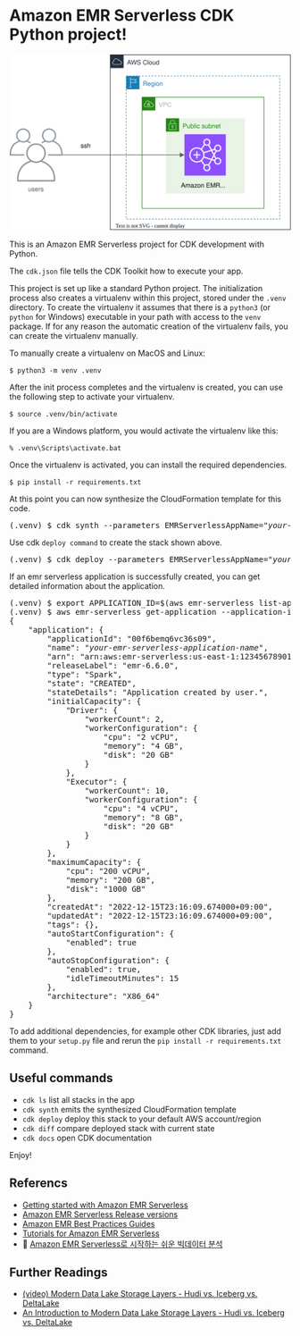 
# Amazon EMR Serverless CDK Python project!

![amazon-emr-serverless](./amazon-emr-serverless.svg)

This is an Amazon EMR Serverless project for CDK development with Python.

The `cdk.json` file tells the CDK Toolkit how to execute your app.

This project is set up like a standard Python project.  The initialization
process also creates a virtualenv within this project, stored under the `.venv`
directory.  To create the virtualenv it assumes that there is a `python3`
(or `python` for Windows) executable in your path with access to the `venv`
package. If for any reason the automatic creation of the virtualenv fails,
you can create the virtualenv manually.

To manually create a virtualenv on MacOS and Linux:

```
$ python3 -m venv .venv
```

After the init process completes and the virtualenv is created, you can use the following
step to activate your virtualenv.

```
$ source .venv/bin/activate
```

If you are a Windows platform, you would activate the virtualenv like this:

```
% .venv\Scripts\activate.bat
```

Once the virtualenv is activated, you can install the required dependencies.

```
$ pip install -r requirements.txt
```

At this point you can now synthesize the CloudFormation template for this code.

<pre>
(.venv) $ cdk synth --parameters EMRServerlessAppName="<i>your-emr-serverless-application-name</i>"
</pre>

Use cdk `deploy command` to create the stack shown above.

<pre>
(.venv) $ cdk deploy --parameters EMRServerlessAppName="<i>your-emr-serverless-application-name</i>"
</pre>

If an emr serverless application is successfully created, you can get detailed information about the application.

<pre>
(.venv) $ export APPLICATION_ID=$(aws emr-serverless list-applications | jq -r '.applications[] | select(.name=="<i>your-emr-serverless-application-name</i>") | .id')
(.venv) $ aws emr-serverless get-application --application-id $APPLICATION_ID
{
    "application": {
        "applicationId": "00f6bemq6vc36s09",
        "name": "<i>your-emr-serverless-application-name</i>",
        "arn": "arn:aws:emr-serverless:us-east-1:123456789012:/applications/00f6bemq6vc36s09",
        "releaseLabel": "emr-6.6.0",
        "type": "Spark",
        "state": "CREATED",
        "stateDetails": "Application created by user.",
        "initialCapacity": {
            "Driver": {
                "workerCount": 2,
                "workerConfiguration": {
                    "cpu": "2 vCPU",
                    "memory": "4 GB",
                    "disk": "20 GB"
                }
            },
            "Executor": {
                "workerCount": 10,
                "workerConfiguration": {
                    "cpu": "4 vCPU",
                    "memory": "8 GB",
                    "disk": "20 GB"
                }
            }
        },
        "maximumCapacity": {
            "cpu": "200 vCPU",
            "memory": "200 GB",
            "disk": "1000 GB"
        },
        "createdAt": "2022-12-15T23:16:09.674000+09:00",
        "updatedAt": "2022-12-15T23:16:09.674000+09:00",
        "tags": {},
        "autoStartConfiguration": {
            "enabled": true
        },
        "autoStopConfiguration": {
            "enabled": true,
            "idleTimeoutMinutes": 15
        },
        "architecture": "X86_64"
    }
}
</pre>

To add additional dependencies, for example other CDK libraries, just add
them to your `setup.py` file and rerun the `pip install -r requirements.txt`
command.

## Useful commands

 * `cdk ls`          list all stacks in the app
 * `cdk synth`       emits the synthesized CloudFormation template
 * `cdk deploy`      deploy this stack to your default AWS account/region
 * `cdk diff`        compare deployed stack with current state
 * `cdk docs`        open CDK documentation

Enjoy!

## Referencs

 * [Getting started with Amazon EMR Serverless](https://docs.aws.amazon.com/emr/latest/EMR-Serverless-UserGuide/getting-started.html)
 * [Amazon EMR Serverless Release versions](https://docs.aws.amazon.com/emr/latest/EMR-Serverless-UserGuide/release-versions.html)
 * [Amazon EMR Best Practices Guides](https://aws.github.io/aws-emr-best-practices/)
 * [Tutorials for Amazon EMR Serverless](https://docs.aws.amazon.com/emr/latest/EMR-Serverless-UserGuide/tutorials.html)
 * :movie_camera: [Amazon EMR Serverless로 시작하는 쉬운 빅데이터 분석](https://youtu.be/TZHnLhCqdNg)

## Further Readings

 * [(video) Modern Data Lake Storage Layers - Hudi vs. Iceberg vs. DeltaLake](https://youtu.be/fryfx0Zg7KA)
 * [An Introduction to Modern Data Lake Storage Layers - Hudi vs. Iceberg vs. DeltaLake](https://dacort.dev/posts/modern-data-lake-storage-layers/)
